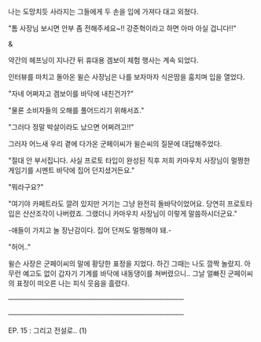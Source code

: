 나는 도망치듯 사라지는 그들에게 두 손을 입에 가져다 대고 외쳤다.

"톰 사장님 보시면 안부 좀 전해주세요~!! 강준혁이라고 하면 아마 아실 겁니다!!"

&

약간의 헤프닝이 지나간 뒤 휴대용 겜보이 체험 행사는 계속 되었다. 

인터뷰를 마치고 돌아온 윌슨 사장님은 나를 보자마자 식은땀을 훔치며 입을 열었다.

"자네 어쩌자고 겜보이를 바닥에 내친건가?"

"물론 소비자들의 오해를 풀어드리기 위해서죠."

"그러다 정말 박살이라도 났으면 어쩌려고!!"

그러자 어느새 우리 곁에 다가온 군페이씨가 윌슨씨의 질문에 대답해주었다.

"절대 안 부서집니다. 사실 프로토 타입이 완성된 직후 저희 카마우치 사장님이 멀쩡한 게임기를 시멘트 바닥에 집어 던지셨거든요."

"뭐라구요?"

"여기야 카페트라도 깔려 있지만 거기는 그냥 완전히 돌바닥이었어요. 당연히 프로토타입은 산산조각이 나버렸죠. 그랬더니 카마우치 사장님이 이렇게 말씀하시더군요."

-애들이 가지고 놀 장난감이다. 집어 던져도 멀쩡해야 돼.-

"허어.."

윌슨 사장은 군페이씨의 말에 황당한 표정을 지었다. 하긴 그때는 나도 깜짝 놀랐지. 아무런 예고도 없이 갑자기 기계를 바닥에 내동댕이를 쳐버렸으니.. 그날 얼빠진 군페이씨의 표정이 떠오른 나는 피식 웃음을 흘렸다.

────────────────────────────────────

────────────────────────────────────

EP. 15 : 그리고 전설로.. (1)
